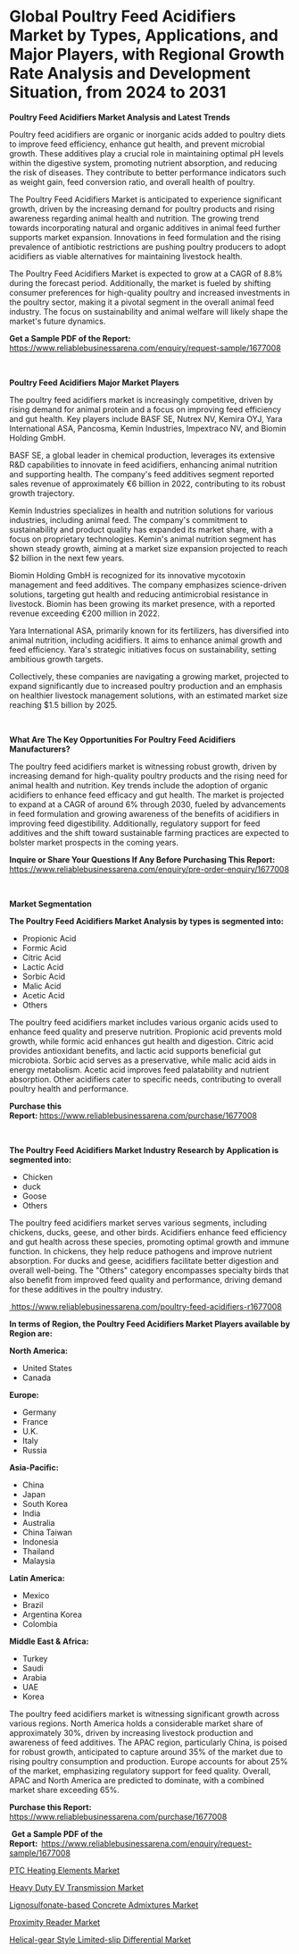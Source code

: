 <p><h1>Global Poultry Feed Acidifiers Market by Types, Applications, and Major Players, with Regional Growth Rate Analysis and Development Situation, from 2024 to 2031</h1></p><p><strong>Poultry Feed Acidifiers Market Analysis and Latest Trends</strong></p>
<p><p>Poultry feed acidifiers are organic or inorganic acids added to poultry diets to improve feed efficiency, enhance gut health, and prevent microbial growth. These additives play a crucial role in maintaining optimal pH levels within the digestive system, promoting nutrient absorption, and reducing the risk of diseases. They contribute to better performance indicators such as weight gain, feed conversion ratio, and overall health of poultry.</p><p>The Poultry Feed Acidifiers Market is anticipated to experience significant growth, driven by the increasing demand for poultry products and rising awareness regarding animal health and nutrition. The growing trend towards incorporating natural and organic additives in animal feed further supports market expansion. Innovations in feed formulation and the rising prevalence of antibiotic restrictions are pushing poultry producers to adopt acidifiers as viable alternatives for maintaining livestock health.</p><p>The Poultry Feed Acidifiers Market is expected to grow at a CAGR of 8.8% during the forecast period. Additionally, the market is fueled by shifting consumer preferences for high-quality poultry and increased investments in the poultry sector, making it a pivotal segment in the overall animal feed industry. The focus on sustainability and animal welfare will likely shape the market's future dynamics.</p></p>
<p><strong>Get a Sample PDF of the Report:&nbsp;</strong> <a href="https://www.reliablebusinessarena.com/enquiry/request-sample/1677008?utm_campaign=1294&utm_medium=2&utm_source=Github&utm_content=ia&utm_term=30092024&utm_id=poultry-feed-acidifiers">https://www.reliablebusinessarena.com/enquiry/request-sample/1677008</a></p>
<p>&nbsp;</p>
<p><strong>Poultry Feed Acidifiers Major Market Players</strong></p>
<p><p>The poultry feed acidifiers market is increasingly competitive, driven by rising demand for animal protein and a focus on improving feed efficiency and gut health. Key players include BASF SE, Nutrex NV, Kemira OYJ, Yara International ASA, Pancosma, Kemin Industries, Impextraco NV, and Biomin Holding GmbH.</p><p>BASF SE, a global leader in chemical production, leverages its extensive R&D capabilities to innovate in feed acidifiers, enhancing animal nutrition and supporting health. The company's feed additives segment reported sales revenue of approximately €6 billion in 2022, contributing to its robust growth trajectory.</p><p>Kemin Industries specializes in health and nutrition solutions for various industries, including animal feed. The company's commitment to sustainability and product quality has expanded its market share, with a focus on proprietary technologies. Kemin's animal nutrition segment has shown steady growth, aiming at a market size expansion projected to reach $2 billion in the next few years.</p><p>Biomin Holding GmbH is recognized for its innovative mycotoxin management and feed additives. The company emphasizes science-driven solutions, targeting gut health and reducing antimicrobial resistance in livestock. Biomin has been growing its market presence, with a reported revenue exceeding €200 million in 2022.</p><p>Yara International ASA, primarily known for its fertilizers, has diversified into animal nutrition, including acidifiers. It aims to enhance animal growth and feed efficiency. Yara's strategic initiatives focus on sustainability, setting ambitious growth targets.</p><p>Collectively, these companies are navigating a growing market, projected to expand significantly due to increased poultry production and an emphasis on healthier livestock management solutions, with an estimated market size reaching $1.5 billion by 2025.</p></p>
<p>&nbsp;</p>
<p><strong>What Are The Key Opportunities For Poultry Feed Acidifiers Manufacturers?</strong></p>
<p><p>The poultry feed acidifiers market is witnessing robust growth, driven by increasing demand for high-quality poultry products and the rising need for animal health and nutrition. Key trends include the adoption of organic acidifiers to enhance feed efficacy and gut health. The market is projected to expand at a CAGR of around 6% through 2030, fueled by advancements in feed formulation and growing awareness of the benefits of acidifiers in improving feed digestibility. Additionally, regulatory support for feed additives and the shift toward sustainable farming practices are expected to bolster market prospects in the coming years.</p></p>
<p><strong>Inquire or Share Your Questions If Any Before Purchasing This Report:</strong> <a href="https://www.reliablebusinessarena.com/enquiry/pre-order-enquiry/1677008?utm_campaign=1294&utm_medium=2&utm_source=Github&utm_content=ia&utm_term=30092024&utm_id=poultry-feed-acidifiers">https://www.reliablebusinessarena.com/enquiry/pre-order-enquiry/1677008</a></p>
<p>&nbsp;</p>
<p><strong>Market Segmentation</strong></p>
<p><strong>The Poultry Feed Acidifiers Market Analysis by types is segmented into:</strong></p>
<p><ul><li>Propionic Acid</li><li>Formic Acid</li><li>Citric Acid</li><li>Lactic Acid</li><li>Sorbic Acid</li><li>Malic Acid</li><li>Acetic Acid</li><li>Others</li></ul></p>
<p><p>The poultry feed acidifiers market includes various organic acids used to enhance feed quality and preserve nutrition. Propionic acid prevents mold growth, while formic acid enhances gut health and digestion. Citric acid provides antioxidant benefits, and lactic acid supports beneficial gut microbiota. Sorbic acid serves as a preservative, while malic acid aids in energy metabolism. Acetic acid improves feed palatability and nutrient absorption. Other acidifiers cater to specific needs, contributing to overall poultry health and performance.</p></p>
<p><strong>Purchase this Report:&nbsp;</strong><a href="https://www.reliablebusinessarena.com/purchase/1677008?utm_campaign=1294&utm_medium=2&utm_source=Github&utm_content=ia&utm_term=30092024&utm_id=poultry-feed-acidifiers">https://www.reliablebusinessarena.com/purchase/1677008</a></p>
<p>&nbsp;</p>
<p><strong>The Poultry Feed Acidifiers Market Industry Research by Application is segmented into:</strong></p>
<p><ul><li>Chicken</li><li>duck</li><li>Goose</li><li>Others</li></ul></p>
<p><p>The poultry feed acidifiers market serves various segments, including chickens, ducks, geese, and other birds. Acidifiers enhance feed efficiency and gut health across these species, promoting optimal growth and immune function. In chickens, they help reduce pathogens and improve nutrient absorption. For ducks and geese, acidifiers facilitate better digestion and overall well-being. The "Others" category encompasses specialty birds that also benefit from improved feed quality and performance, driving demand for these additives in the poultry industry.</p></p>
<p><a href="https://www.reliablebusinessarena.com/poultry-feed-acidifiers-r1677008?utm_campaign=1294&utm_medium=2&utm_source=Github&utm_content=ia&utm_term=30092024&utm_id=poultry-feed-acidifiers">&nbsp;https://www.reliablebusinessarena.com/poultry-feed-acidifiers-r1677008</a></p>
<p><strong>In terms of Region, the Poultry Feed Acidifiers Market Players available by Region are:</strong></p>
<p>
    <p> <strong> North America: </strong>
        <ul>
            <li>United States</li>
            <li>Canada</li>
        </ul>
        </p> 
    <p> <strong> Europe: </strong>
        <ul>
            <li>Germany</li>
            <li>France</li>
            <li>U.K.</li>
            <li>Italy</li>
            <li>Russia</li>
        </ul>
        </p> 
    <p> <strong> Asia-Pacific: </strong>
        <ul>
            <li>China</li>
            <li>Japan</li>
            <li>South Korea</li>
            <li>India</li>
            <li>Australia</li>
            <li>China Taiwan</li>
            <li>Indonesia</li>
            <li>Thailand</li>
            <li>Malaysia</li>
        </ul>
        </p> 
    <p> <strong> Latin America: </strong>
        <ul>
            <li>Mexico</li>
            <li>Brazil</li>
            <li>Argentina Korea</li>
            <li>Colombia</li>
        </ul>
        </p> 
    <p> <strong> Middle East & Africa: </strong>
        <ul>
            <li>Turkey</li>
            <li>Saudi</li>
            <li>Arabia</li>
            <li>UAE</li>
            <li>Korea</li>
        </ul>
    </p>
    </p>
<p><p>The poultry feed acidifiers market is witnessing significant growth across various regions. North America holds a considerable market share of approximately 30%, driven by increasing livestock production and awareness of feed additives. The APAC region, particularly China, is poised for robust growth, anticipated to capture around 35% of the market due to rising poultry consumption and production. Europe accounts for about 25% of the market, emphasizing regulatory support for feed quality. Overall, APAC and North America are predicted to dominate, with a combined market share exceeding 65%.</p></p>
<p><strong>Purchase this Report: </strong><a href="https://www.reliablebusinessarena.com/purchase/1677008?utm_campaign=1294&utm_medium=2&utm_source=Github&utm_content=ia&utm_term=30092024&utm_id=poultry-feed-acidifiers">https://www.reliablebusinessarena.com/purchase/1677008</a></p>
<p>&nbsp;<strong>Get a Sample PDF of the Report:&nbsp;&nbsp;</strong><a href="https://www.reliablebusinessarena.com/enquiry/request-sample/1677008?utm_campaign=1294&utm_medium=2&utm_source=Github&utm_content=ia&utm_term=30092024&utm_id=poultry-feed-acidifiers">https://www.reliablebusinessarena.com/enquiry/request-sample/1677008</a></p>
<p><strong></strong></p>
<p><p><a href="https://www.linkedin.com/pulse/how-ptc-heating-elements-market-evolve-growth-analysis-year-2024-xk6kf?utm_campaign=1294&utm_medium=2&utm_source=Github&utm_content=ia&utm_term=30092024&utm_id=poultry-feed-acidifiers">PTC Heating Elements Market</a></p><p><a href="https://issuu.com/reportprime-2/docs/heavy-duty-ev-transmission-market-s_ea335e0e8dd3f6?utm_campaign=1294&utm_medium=2&utm_source=Github&utm_content=ia&utm_term=30092024&utm_id=poultry-feed-acidifiers">Heavy Duty EV Transmission Market</a></p><p><a href="https://github.com/marloy8/Market-Research-Report-List-6/blob/main/lignosulfonate-based-concrete-admixtures-market.md?utm_campaign=1294&utm_medium=2&utm_source=Github&utm_content=ia&utm_term=30092024&utm_id=poultry-feed-acidifiers">Lignosulfonate-based Concrete Admixtures Market</a></p><p><a href="https://www.linkedin.com/pulse/market-dynamics-future-trends-global-proximity-reader-sector-1g4qf?utm_campaign=1294&utm_medium=2&utm_source=Github&utm_content=ia&utm_term=30092024&utm_id=poultry-feed-acidifiers">Proximity Reader Market</a></p><p><a href="https://issuu.com/reportprime-2/docs/helical-gear-style-limited-slip-dif_b3baed47fcb339?utm_campaign=1294&utm_medium=2&utm_source=Github&utm_content=ia&utm_term=30092024&utm_id=poultry-feed-acidifiers">Helical-gear Style Limited-slip Differential Market</a></p></p>